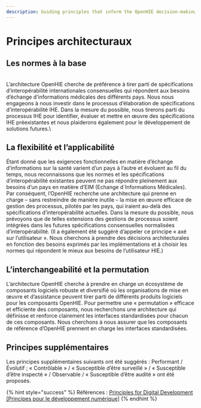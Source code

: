 ```yaml
---
description: Guiding principles that inform the OpenHIE decision-making process.
---
```


# Principes architecturaux

## **Les normes à la base**&#x20;

\
L’architecture OpenHIE cherche de préférence à tirer parti de spécifications d’interopérabilité internationales consensuelles qui répondent aux besoins d’échange d’informations médicales des différents pays. Nous nous engageons à nous investir dans le processus d’élaboration de spécifications d’interopérabilité IHE. Dans la mesure du possible, nous tirerons parti du processus IHE pour identifier, évaluer et mettre en œuvre des spécifications IHE préexistantes et nous plaiderons également pour le développement de solutions futures.\


## **La flexibilité et l’applicabilité**

Étant donné que les exigences fonctionnelles en matière d’échange d’informations sur la santé varient d’un pays à l’autre et évoluent au fil du temps, nous reconnaissons que les normes et les spécifications d’interopérabilité existantes peuvent ne pas répondre pleinement aux besoins d’un pays en matière d’EIM (Echange d´Informations Médicales). Par conséquent, l’OpenHIE recherche une architecture qui prenne en charge – sans restreindre de manière inutile – la mise en œuvre efficace de gestion des processus, pilotés par les pays, qui iraient au-delà des spécifications d’interopérabilité actuelles. Dans la mesure du possible, nous prévoyons que de telles extensions des gestions de processus soient intégrées dans les futures spécifications consensuelles normalisées d’interopérabilité. (Il a également été suggéré d’appeler ce principe « axé sur l’utilisateur ». Nous cherchons à prendre des décisions architecturales en fonction des besoins exprimés par les implémentations et à choisir les normes qui répondent le mieux aux besoins de l’utilisateur HIE.)

## **L’interchangeabilité et la permutation**

L’architecture OpenHIE cherche à prendre en charge un écosystème de composants logiciels robuste et diversifié où les organisations de mise en œuvre et d’assistance peuvent tirer parti de différents produits logiciels pour les composants OpenHIE. Pour permettre une « permutation » efficace et efficiente des composants, nous recherchons une architecture qui définisse et renforce clairement les interfaces standardisées pour chacun de ces composants. Nous cherchons à nous assurer que les composants de référence d’OpenHIE prennent en charge les interfaces standardisées.

## **Principes supplémentaires**&#x20;

Les principes supplémentaires suivants ont été suggérés : Performant / Évolutif ; « Contrôlable » / « Susceptible d’être surveillé » / « Susceptible d’être inspecté » / Observable / « Susceptible d’être audité » ont été proposés.

{% hint style="success" %}
Références : [Principles for Digital Development \[Principes pour le développement numérique\]](https://digitalprinciples.org/)
{% endhint %}
